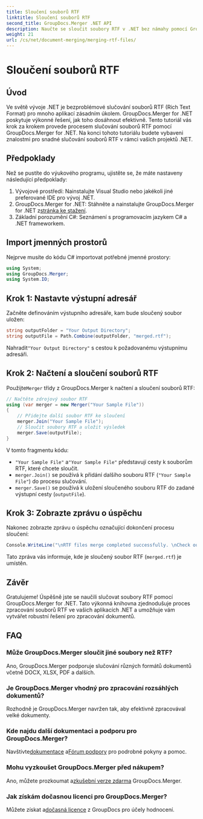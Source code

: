 ```yaml
---
title: Sloučení souborů RTF
linktitle: Sloučení souborů RTF
second_title: GroupDocs.Merger .NET API
description: Naučte se sloučit soubory RTF v .NET bez námahy pomocí GroupDocs.Merger pro bezproblémové zpracování dokumentů.
weight: 21
url: /cs/net/document-merging/merging-rtf-files/
---
```


# Sloučení souborů RTF

## Úvod
Ve světě vývoje .NET je bezproblémové slučování souborů RTF (Rich Text Format) pro mnoho aplikací zásadním úkolem. GroupDocs.Merger for .NET poskytuje výkonné řešení, jak toho dosáhnout efektivně. Tento tutoriál vás krok za krokem provede procesem slučování souborů RTF pomocí GroupDocs.Merger for .NET. Na konci tohoto tutoriálu budete vybaveni znalostmi pro snadné slučování souborů RTF v rámci vašich projektů .NET.
## Předpoklady
Než se pustíte do výukového programu, ujistěte se, že máte nastaveny následující předpoklady:
1. Vývojové prostředí: Nainstalujte Visual Studio nebo jakékoli jiné preferované IDE pro vývoj .NET.
2.  GroupDocs.Merger for .NET: Stáhněte a nainstalujte GroupDocs.Merger for .NET z[stránka ke stažení](https://releases.groupdocs.com/merger/net/).
3. Základní porozumění C#: Seznámení s programovacím jazykem C# a .NET frameworkem.

## Import jmenných prostorů
Nejprve musíte do kódu C# importovat potřebné jmenné prostory:
```csharp
using System; 
using GroupDocs.Merger;
using System.IO;
```
## Krok 1: Nastavte výstupní adresář
Začněte definováním výstupního adresáře, kam bude sloučený soubor uložen:
```csharp
string outputFolder = "Your Output Directory";
string outputFile = Path.Combine(outputFolder, "merged.rtf");
```
 Nahradit`"Your Output Directory"` s cestou k požadovanému výstupnímu adresáři.
## Krok 2: Načtení a sloučení souborů RTF
 Použijte`Merger` třídy z GroupDocs.Merger k načtení a sloučení souborů RTF:
```csharp
// Načtěte zdrojový soubor RTF
using (var merger = new Merger("Your Sample File"))
{
    // Přidejte další soubor RTF ke sloučení
    merger.Join("Your Sample File");
    // Sloučit soubory RTF a uložit výsledek
    merger.Save(outputFile);
}
```
V tomto fragmentu kódu:
- `"Your Sample File"` a`"Your Sample File"` představují cesty k souborům RTF, které chcete sloučit.
- `merger.Join()` se používá k přidání dalšího souboru RTF (`"Your Sample File"`) do procesu slučování.
- `merger.Save()` se používá k uložení sloučeného souboru RTF do zadané výstupní cesty (`outputFile`).
## Krok 3: Zobrazte zprávu o úspěchu
Nakonec zobrazte zprávu o úspěchu označující dokončení procesu sloučení:
```csharp
Console.WriteLine("\nRTF files merge completed successfully. \nCheck output in {0}", outputFolder);
```
Tato zpráva vás informuje, kde je sloučený soubor RTF (`merged.rtf`) je umístěn.

## Závěr
Gratulujeme! Úspěšně jste se naučili slučovat soubory RTF pomocí GroupDocs.Merger for .NET. Tato výkonná knihovna zjednodušuje proces zpracování souborů RTF ve vašich aplikacích .NET a umožňuje vám vytvářet robustní řešení pro zpracování dokumentů.

## FAQ
### Může GroupDocs.Merger sloučit jiné soubory než RTF?
Ano, GroupDocs.Merger podporuje slučování různých formátů dokumentů včetně DOCX, XLSX, PDF a dalších.
### Je GroupDocs.Merger vhodný pro zpracování rozsáhlých dokumentů?
Rozhodně je GroupDocs.Merger navržen tak, aby efektivně zpracovával velké dokumenty.
### Kde najdu další dokumentaci a podporu pro GroupDocs.Merger?
 Navštivte[dokumentace](https://tutorials.groupdocs.com/merger/net/) a[Fórum podpory](https://forum.groupdocs.com/c/merger/32) pro podrobné pokyny a pomoc.
### Mohu vyzkoušet GroupDocs.Merger před nákupem?
 Ano, můžete prozkoumat a[zkušební verze zdarma](https://releases.groupdocs.com/) GroupDocs.Merger.
### Jak získám dočasnou licenci pro GroupDocs.Merger?
 Můžete získat a[dočasná licence](https://purchase.groupdocs.com/temporary-license/) z GroupDocs pro účely hodnocení.